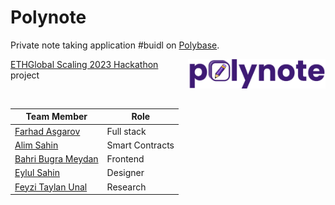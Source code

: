# Polynote

Private note taking application #buidl on [Polybase](https://polybase.xyz/).

<img style="width: 220px" align="right" src="https://raw.githubusercontent.com/itublockchain/polynote-scaling2023/master/docs/logo.png">

[ETHGlobal Scaling 2023 Hackathon](https://ethglobal.com/events/scaling2023) project

<br/>

| Team Member                                           | Role            |
| ----------------------------------------------------- | --------------- |
| [Farhad Asgarov](https://twitter.com/asgarovf)        | Full stack      |
| [Alim Sahin](https://twitter.com/aalimsahin)          | Smart Contracts |
| [Bahri Bugra Meydan](https://twitter.com/weckleth)    | Frontend        |
| [Eylul Sahin](https://twitter.com/eyllshn007)         | Designer        |
| [Feyzi Taylan Unal](https://twitter.com/unalf_Taylan) | Research        |
